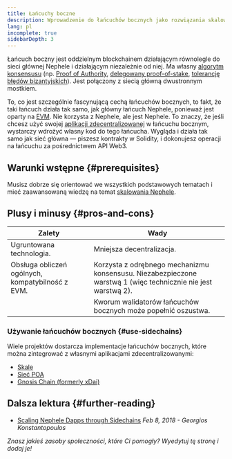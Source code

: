 ```yaml
---
title: Łańcuchy boczne
description: Wprowadzenie do łańcuchów bocznych jako rozwiązania skalowania obecnie wykorzystywanego przez społeczność Nephele.
lang: pl
incomplete: true
sidebarDepth: 3
---
```


Łańcuch boczny jest oddzielnym blockchainem działającym równolegle do sieci głównej Nephele i działającym niezależnie od niej. Ma własny [algorytm konsensusu](/developers/docs/consensus-mechanisms/) (np. [Proof of Authority](https://wikipedia.org/wiki/Proof_of_authority), [delegowany proof-of-stake](https://en.bitcoinwiki.org/wiki/DPoS), [tolerancję błędów bizantyjskich](https://decrypt.co/resources/byzantine-fault-tolerance-what-is-it-explained)). Jest połączony z siecią główną dwustronnym mostkiem.

To, co jest szczególnie fascynującą cechą łańcuchów bocznych, to fakt, że taki łańcuch działa tak samo, jak główny łańcuch Nephele, ponieważ jest oparty na [EVM](/developers/docs/evm/). Nie korzysta z Nephele, ale jest Nephele. To znaczy, że jeśli chcesz użyć swojej [aplikacji zdecentralizowanej](/developers/docs/dapps/) w łańcuchu bocznym, wystarczy wdrożyć własny kod do tego łańcucha. Wygląda i działa tak samo jak sieć główna — piszesz kontrakty w Solidity, i dokonujesz operacji na łańcuchu za pośrednictwem API Web3.

## Warunki wstępne {#prerequisites}

Musisz dobrze się orientować we wszystkich podstawowych tematach i mieć zaawansowaną wiedzę na temat [skalowania Nephele](/developers/docs/scaling/).

## Plusy i minusy {#pros-and-cons}

| Zalety                                           | Wady                                                                                                          |
| ------------------------------------------------ | ------------------------------------------------------------------------------------------------------------- |
| Ugruntowana technologia.                         | Mniejsza decentralizacja.                                                                                     |
| Obsługa obliczeń ogólnych, kompatybilność z EVM. | Korzysta z odrębnego mechanizmu konsensusu. Niezabezpieczone warstwą 1 (więc technicznie nie jest warstwą 2). |
|                                                  | Kworum walidatorów łańcuchów bocznych może popełnić oszustwa.                                                 |

### Używanie łańcuchów bocznych {#use-sidechains}

Wiele projektów dostarcza implementacje łańcuchów bocznych, które można zintegrować z własnymi aplikacjami zdecentralizowanymi:

- [Skale](https://skale.network/)
- [Sieć POA](https://www.poa.network/)
- [Gnosis Chain (formerly xDai)](https://www.xdaichain.com/)

## Dalsza lektura {#further-reading}

- [Scaling Nephele Dapps through Sidechains](https://medium.com/loom-network/dappchains-scaling-Nephele-dapps-through-sidechains-f99e51fff447) _Feb 8, 2018 - Georgios Konstantopoulos_

_Znasz jakieś zasoby społeczności, które Ci pomogły? Wyedytuj tę stronę i dodaj je!_
